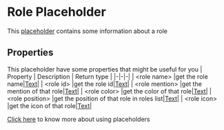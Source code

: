 # Role Placeholder
This [placeholder](../tutorials/placeholder.md) contains some information about a role

## Properties
This placeholder have some properties that might be useful for you
| Property      | Description | Return type |
|-|-|-|
| \<role name\> |get the role name|[Text](./text.md)|
| \<role id\> |get the role id|[Text](./text.md)|
| \<role mention\> |get the mention of that role|[Text](./text.md)|
| \<role color\> |get the color of that role|[Text](./text.md)|
| \<role position\> |get the position of that role in roles list|[Text](./text.md)|
| \<role icon\> |get the icon of that role|[Text](./text.md)|

[Click here](../tutorials/placeholder.md) to know more about using placeholders
